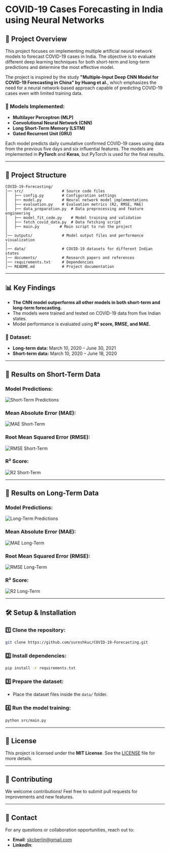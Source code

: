# COVID-19 Cases Forecasting in India using Neural Networks

## 📌 Project Overview

This project focuses on implementing multiple artificial neural network models to forecast COVID-19 cases in India. The objective is to evaluate different deep learning techniques for both short-term and long-term predictions and determine the most effective model.

The project is inspired by the study **"Multiple-Input Deep CNN Model for COVID-19 Forecasting in China" by Huang et al.**, which emphasizes the need for a neural network-based approach capable of predicting COVID-19 cases even with limited training data.

### 🔬 Models Implemented:
- **Multilayer Perceptron (MLP)**
- **Convolutional Neural Network (CNN)**
- **Long Short-Term Memory (LSTM)**
- **Gated Recurrent Unit (GRU)**

Each model predicts daily cumulative confirmed COVID-19 cases using data from the previous five days and six influential features. The models are implemented in **PyTorch** and **Keras**, but PyTorch is used for the final results.

---

## 📂 Project Structure

```
COVID-19-Forecasting/
│── src/                 # Source code files
│   ├── config.py        # Configuration settings
│   ├── model.py         # Neural network model implementations
│   ├── evaluation.py    # Evaluation metrics (R2, RMSE, MAE)
│   ├── data_preparation.py  # Data preprocessing and feature engineering
│   ├── model_fit_code.py    # Model training and validation
│   ├── fetch_covid_data.py  # Data fetching script
│   ├── main.py         # Main script to run the project
│
│── outputs/             # Model output files and performance visualization
│   
│── data/                # COVID-19 datasets for different Indian states
│── documents/           # Research papers and references
│── requirements.txt     # Dependencies
│── README.md            # Project documentation
```

---

## 📊 Key Findings

- **The CNN model outperforms all other models in both short-term and long-term forecasting.**
- The models were trained and tested on COVID-19 data from five Indian states.
- Model performance is evaluated using **R² score, RMSE, and MAE.**

### 📅 Dataset:
- **Long-term data:** March 10, 2020 – June 30, 2021
- **Short-term data:** March 10, 2020 – June 18, 2020

---

## 📌 Results on Short-Term Data

### Model Predictions:
![Short-Term Predictions](outputs/results-on-short-data.png)

### Mean Absolute Error (MAE):
![MAE Short-Term](outputs/Mean-Absolute-Error-on-short-data.png)

### Root Mean Squared Error (RMSE):
![RMSE Short-Term](outputs/Root-mean-squared-error-on-short-data.png)

### R² Score:
![R2 Short-Term](outputs/R2-score-on-short-data.png)

---

## 📌 Results on Long-Term Data

### Model Predictions:
![Long-Term Predictions](outputs/results-on-long-data.png)

### Mean Absolute Error (MAE):
![MAE Long-Term](outputs/Mean-Absolute-Error-on-long-data.png)

### Root Mean Squared Error (RMSE):
![RMSE Long-Term](outputs/Root-mean-squared-error-on-long-data.png)

### R² Score:
![R2 Long-Term](outputs/R2-score-on-long-data.png)

---

## 🛠 Setup & Installation

### 1️⃣ Clone the repository:
```bash
git clone https://github.com/sureshkuc/COVID-19-Forecasting.git
```

### 2️⃣ Install dependencies:
```bash
pip install -r requirements.txt
```

### 3️⃣ Prepare the dataset:
- Place the dataset files inside the `data/` folder.

### 4️⃣ Run the model training:
```bash
python src/main.py
```

---

## 📝 License
This project is licensed under the **MIT License**. See the [LICENSE](LICENSE) file for more details.

---

## 🤝 Contributing
We welcome contributions! Feel free to submit pull requests for improvements and new features.

---

## 📧 Contact
For any questions or collaboration opportunities, reach out to:
- **Email**: skcberlin@gmail.com
- **LinkedIn**: 


